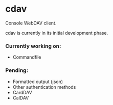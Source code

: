 # cdav
Console WebDAV client.

cdav is currently in its initial development phase.

### Currently working on:
- Commandfile

### Pending:
- Formatted output (json)
- Other authentication methods
- CardDAV
- CalDAV